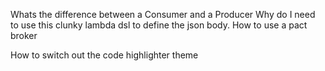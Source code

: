 Whats the difference between a Consumer and a Producer
Why do I need to use this clunky lambda dsl to define the json body.
How to use a pact broker

How to switch out the code highlighter theme